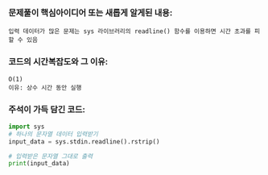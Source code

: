 ### 문제풀이 핵심아이디어 또는 새롭게 알게된 내용: 
    입력 데이터가 많은 문제는 sys 라이브러리의 readline() 함수를 이용하면 시간 초과를 피할 수 있음

### 코드의 시간복잡도와 그 이유:
    O(1)
    이유: 상수 시간 동안 실행 
    
### 주석이 가득 담긴 코드:
```python
import sys
# 하나의 문자열 데이터 입력받기
input_data = sys.stdin.readline().rstrip()

# 입력받은 문자열 그대로 출력
print(input_data)
```
